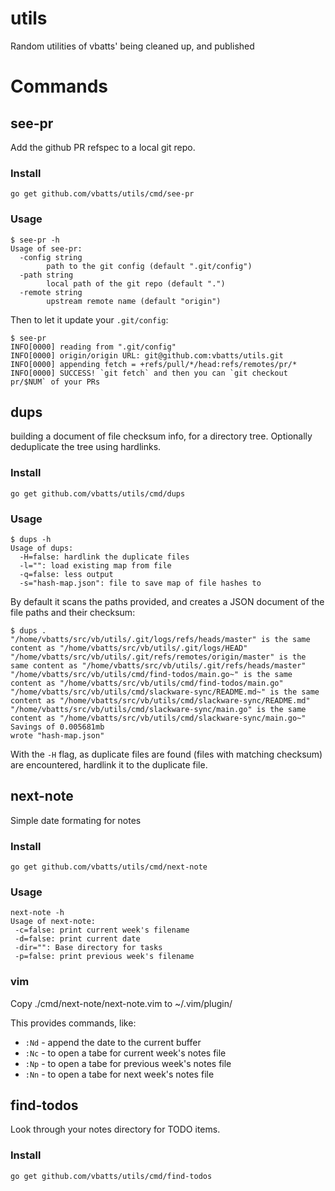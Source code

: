 # utils

Random utilities of vbatts' being cleaned up, and published

# Commands

## see-pr

Add the github PR refspec to a local git repo.

### Install

	go get github.com/vbatts/utils/cmd/see-pr

### Usage

	$ see-pr -h
	Usage of see-pr:
	  -config string
	        path to the git config (default ".git/config")
	  -path string
	        local path of the git repo (default ".")
	  -remote string
	        upstream remote name (default "origin")

Then to let it update your `.git/config`:

	$ see-pr
	INFO[0000] reading from ".git/config"                   
	INFO[0000] origin/origin URL: git@github.com:vbatts/utils.git 
	INFO[0000] appending fetch = +refs/pull/*/head:refs/remotes/pr/* 
	INFO[0000] SUCCESS! `git fetch` and then you can `git checkout pr/$NUM` of your PRs 

## dups

building a document of file checksum info, for a directory tree. Optionally
deduplicate the tree using hardlinks.

### Install

	go get github.com/vbatts/utils/cmd/dups

### Usage

	$ dups -h
	Usage of dups:
	  -H=false: hardlink the duplicate files
	  -l="": load existing map from file
	  -q=false: less output
	  -s="hash-map.json": file to save map of file hashes to

By default it scans the paths provided, and creates a JSON document of the file paths and their checksum:

	$ dups .
	"/home/vbatts/src/vb/utils/.git/logs/refs/heads/master" is the same content as "/home/vbatts/src/vb/utils/.git/logs/HEAD"
	"/home/vbatts/src/vb/utils/.git/refs/remotes/origin/master" is the same content as "/home/vbatts/src/vb/utils/.git/refs/heads/master"
	"/home/vbatts/src/vb/utils/cmd/find-todos/main.go~" is the same content as "/home/vbatts/src/vb/utils/cmd/find-todos/main.go"
	"/home/vbatts/src/vb/utils/cmd/slackware-sync/README.md~" is the same content as "/home/vbatts/src/vb/utils/cmd/slackware-sync/README.md"
	"/home/vbatts/src/vb/utils/cmd/slackware-sync/main.go" is the same content as "/home/vbatts/src/vb/utils/cmd/slackware-sync/main.go~"
	Savings of 0.005681mb
	wrote "hash-map.json"

With the `-H` flag, as duplicate files are found (files with matching checksum)
are encountered, hardlink it to the duplicate file.


## next-note

Simple date formating for notes

### Install

	go get github.com/vbatts/utils/cmd/next-note

### Usage

	next-note -h
	Usage of next-note:
	 -c=false: print current week's filename
	 -d=false: print current date
	 -dir="": Base directory for tasks
	 -p=false: print previous week's filename

### vim

Copy ./cmd/next-note/next-note.vim to ~/.vim/plugin/

This provides commands, like:

* `:Nd` - append the date to the current buffer
* `:Nc` - to open a tabe for current week's notes file
* `:Np` - to open a tabe for previous week's notes file
* `:Nn` - to open a tabe for next week's notes file

## find-todos

Look through your notes directory for TODO items.

### Install

	go get github.com/vbatts/utils/cmd/find-todos

